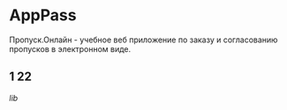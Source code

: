 # AppPass
Пропуск.Онлайн - учебное веб приложение по заказу и согласованию пропусков в электронном виде. 

1
22
---
*lib*